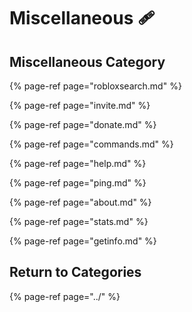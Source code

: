 # Miscellaneous 🩹

## Miscellaneous Category

{% page-ref page="robloxsearch.md" %}

{% page-ref page="invite.md" %}

{% page-ref page="donate.md" %}

{% page-ref page="commands.md" %}

{% page-ref page="help.md" %}

{% page-ref page="ping.md" %}

{% page-ref page="about.md" %}

{% page-ref page="stats.md" %}

{% page-ref page="getinfo.md" %}

## Return to Categories

{% page-ref page="../" %}

